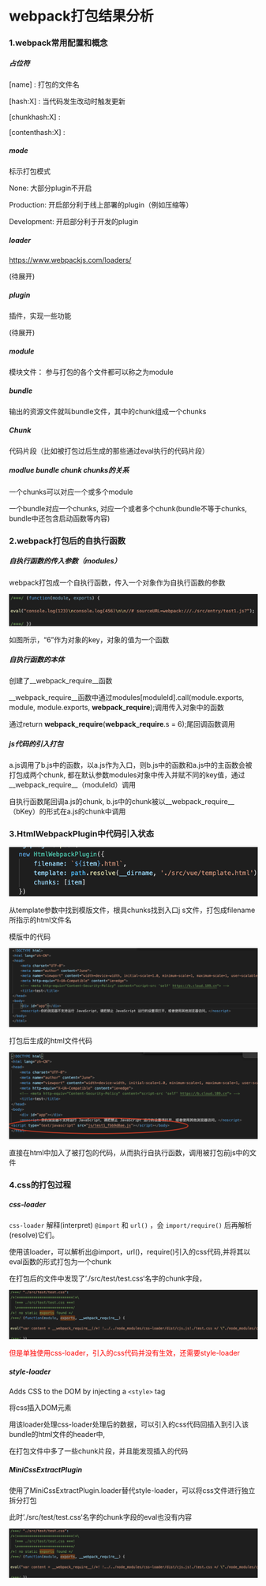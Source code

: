 # webpack打包结果分析



### 1.webpack常用配置和概念

##### 占位符

[name] : 打包的文件名

[hash:X] : 当代码发生改动时触发更新

[chunkhash:X] : 

[contenthash:X] : 

##### mode

标示打包模式

None: 大部分plugin不开启

Production: 开启部分利于线上部署的plugin（例如压缩等）

Development: 开启部分利于开发的plugin

##### loader

https://www.webpackjs.com/loaders/

(待展开)

##### plugin

插件，实现一些功能

(待展开)

##### module

模块文件： 参与打包的各个文件都可以称之为module

##### bundle

输出的资源文件就叫bundle文件，其中的chunk组成一个chunks

##### Chunk

代码片段（比如被打包过后生成的那些通过eval执行的代码片段）

##### modlue bundle chunk chunks的关系

一个chunks可以对应一个或多个module

一个bundle对应一个chunks, 对应一个或者多个chunk(bundle不等于chunks, bundle中还包含启动函数等内容)





### 2.webpack打包后的自执行函数

##### 自执行函数的传入参数（modules）

webpack打包成一个自执行函数，传入一个对象作为自执行函数的参数

![](./image/1.png)

如图所示，“6”作为对象的key，对象的值为一个函数



##### 自执行函数的本体

创建了__webpack_require__函数

__webpack_require__函数中通过modules[moduleId].call(module.exports, module, module.exports, __webpack_require__);调用传入对象中的函数

通过return __webpack_require__(__webpack_require__.s = 6);尾回调函数调用



##### js代码的引入打包

a.js调用了b.js中的函数，以a.js作为入口，则b.js中的函数和a.js中的主函数会被打包成两个chunk, 都在默认参数modules对象中传入并赋不同的key值，通过__webpack_require__（moduleId）调用

自执行函数尾回调a.js的chunk, b.js中的chunk被以__webpack_require__（bKey）的形式在a.js的chunk中调用 





### 3.HtmlWebpackPlugin中代码引入状态

![](./image/2.png)

从template参数中找到模版文件，根具chunks找到入口j s文件，打包成filename所指示的html文件名

模版中的代码

![](./image/3.png)

打包后生成的html文件代码

![](./image/4.png)

直接在html中加入了被打包的代码，从而执行自执行函数，调用被打包前js中的文件



### 4.css的打包过程

##### css-loader

`css-loader` 解释(interpret) `@import` 和 `url()` ，会 `import/require()` 后再解析(resolve)它们。

使用该loader，可以解析出@import，url()，require()引入的css代码,并将其以eval函数的形式打包为一个chunk

在打包后的文件中发现了’./src/test/test.css‘名字的chunk字段，

![](./image/5.png)

<font color="red">但是单独使用css-loader，引入的css代码并没有生效，还需要style-loader</font>

##### style-loader

Adds CSS to the DOM by injecting a `<style>` tag

将css插入DOM元素

用该loader处理css-loader处理后的数据，可以引入的css代码回插入到引入该bundle的html文件的header中,

在打包文件中多了一些chunk片段，并且能发现插入的代码

##### MiniCssExtractPlugin

使用了MiniCssExtractPlugin.loader替代style-loader，可以将css文件进行独立拆分打包

此时’./src/test/test.css‘名字的chunk字段的eval也没有内容

![](./image/6.png)

